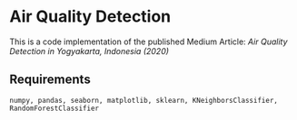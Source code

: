 # Air Quality Detection 
This is a code implementation of the published Medium Article: *Air Quality Detection in Yogyakarta, Indonesia (2020)*  


## Requirements
```
numpy, pandas, seaborn, matplotlib, sklearn, KNeighborsClassifier, RandomForestClassifier
```
